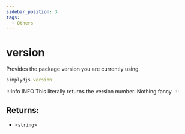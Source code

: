 ```yaml
---
sidebar_position: 3
tags:
  - Others
---
```


# version

Provides the package version you are currently using.

```js
simplydjs.version
```


:::info INFO
This literally returns the version number. Nothing fancy.
:::

## Returns:
- `<string>`
